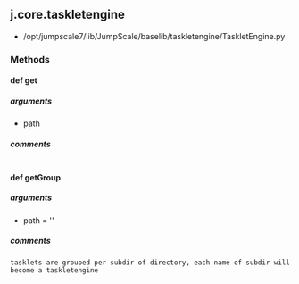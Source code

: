 ## j.core.taskletengine

- /opt/jumpscale7/lib/JumpScale/baselib/taskletengine/TaskletEngine.py

### Methods

#### def get 
##### arguments

- path

##### comments

```

```

#### def getGroup 
##### arguments

- path = ''

##### comments

```
tasklets are grouped per subdir of directory, each name of subdir will become a taskletengine

```

